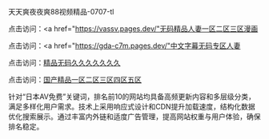 
天天爽夜夜爽88视频精品-0707-tl


点击访问：<a href="https://vassv.pages.dev/"无码精品人妻一区二区三区漫画</a>

点击访问：<a href="https://gda-c7m.pages.dev/"中文字幕无码专区人妻</a>

点击访问：<a href="https://bsdf-5f5.pages.dev/">精品无码久久久久久久久</a>

点击访问：<a href="https://fdhf-454.pages.dev/">国产精品一区二区三区四区五区</a>

针对“日本AV免费”关键词，排名前10的网站均具备高频更新内容和多层级分类，满足多样化用户需求。技术上采用响应式设计和CDN提升加载速度，结构化数据优化搜索展示。通过丰富内外链和适度广告管理，提高网站权重与用户体验，确保排名稳定。




<span style="display:none;">[Canonical link](https://github.com/li07072025/li10 ）</span>
